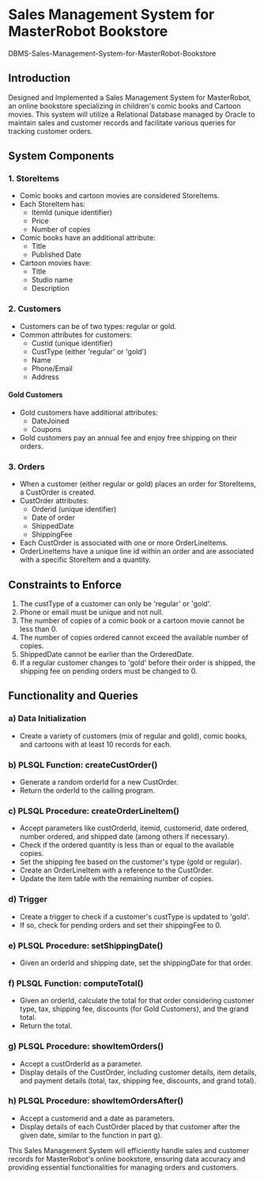 # Sales Management System for MasterRobot Bookstore
DBMS-Sales-Management-System-for-MasterRobot-Bookstore

## Introduction
Designed and Implemented a Sales Management System for MasterRobot, an online bookstore specializing in children's comic books and Cartoon movies. This system will utilize a Relational Database managed by Oracle to maintain sales and customer records and facilitate various queries for tracking customer orders.

## System Components

### 1. StoreItems
- Comic books and cartoon movies are considered StoreItems.
- Each StoreItem has:
  - ItemId (unique identifier)
  - Price
  - Number of copies
- Comic books have an additional attribute:
  - Title
  - Published Date
- Cartoon movies have:
  - Title
  - Studio name
  - Description

### 2. Customers
- Customers can be of two types: regular or gold.
- Common attributes for customers:
  - Custid (unique identifier)
  - CustType (either 'regular' or 'gold')
  - Name
  - Phone/Email
  - Address

#### Gold Customers
- Gold customers have additional attributes:
  - DateJoined
  - Coupons
- Gold customers pay an annual fee and enjoy free shipping on their orders.

### 3. Orders
- When a customer (either regular or gold) places an order for StoreItems, a CustOrder is created.
- CustOrder attributes:
  - Orderid (unique identifier)
  - Date of order
  - ShippedDate
  - ShippingFee
- Each CustOrder is associated with one or more OrderLineItems.
- OrderLineItems have a unique line id within an order and are associated with a specific StoreItem and a quantity.

## Constraints to Enforce
1. The custType of a customer can only be 'regular' or 'gold'.
2. Phone or email must be unique and not null.
3. The number of copies of a comic book or a cartoon movie cannot be less than 0.
4. The number of copies ordered cannot exceed the available number of copies.
5. ShippedDate cannot be earlier than the OrderedDate.
6. If a regular customer changes to 'gold' before their order is shipped, the shipping fee on pending orders must be changed to 0.

## Functionality and Queries

### a) Data Initialization
- Create a variety of customers (mix of regular and gold), comic books, and cartoons with at least 10 records for each.

### b) PLSQL Function: createCustOrder()
- Generate a random orderId for a new CustOrder.
- Return the orderId to the calling program.

### c) PLSQL Procedure: createOrderLineItem()
- Accept parameters like custOrderId, itemid, customerid, date ordered, number ordered, and shipped date (among others if necessary).
- Check if the ordered quantity is less than or equal to the available copies.
- Set the shipping fee based on the customer's type (gold or regular).
- Create an OrderLineItem with a reference to the CustOrder.
- Update the item table with the remaining number of copies.

### d) Trigger
- Create a trigger to check if a customer's custType is updated to 'gold'.
- If so, check for pending orders and set their shippingFee to 0.

### e) PLSQL Procedure: setShippingDate()
- Given an orderId and shipping date, set the shippingDate for that order.

### f) PLSQL Function: computeTotal()
- Given an orderId, calculate the total for that order considering customer type, tax, shipping fee, discounts (for Gold Customers), and the grand total.
- Return the total.

### g) PLSQL Procedure: showItemOrders()
- Accept a custOrderId as a parameter.
- Display details of the CustOrder, including customer details, item details, and payment details (total, tax, shipping fee, discounts, and grand total).

### h) PLSQL Procedure: showItemOrdersAfter()
- Accept a customerid and a date as parameters.
- Display details of each CustOrder placed by that customer after the given date, similar to the function in part g).

This Sales Management System will efficiently handle sales and customer records for MasterRobot's online bookstore, ensuring data accuracy and providing essential functionalities for managing orders and customers.
